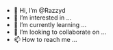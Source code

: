 - 👋 Hi, I’m @Razzyd
- 👀 I’m interested in ...
- 🌱 I’m currently learning ...
- 💞️ I’m looking to collaborate on ...
- 📫 How to reach me ...

<!---
Razzyd/Razzyd is a ✨ special ✨ repository because its `README.md` (this file) appears on your GitHub profile.
You can click the Preview link to take a look at your changes.
--->
